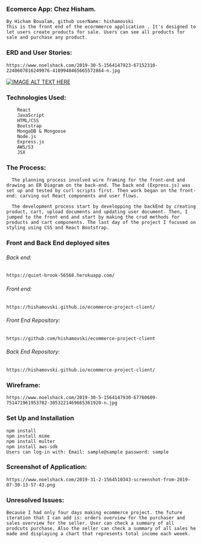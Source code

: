### Ecomerce App: Chez Hisham.
```
By Hicham Boualam, github userName: hishamovski
This is the front end of the ecormmerce application . It's designed to let users create products for sale. Users can see all products for sale and purchase any product.
```

### ERD and User Stories:
```
https://www.noelshack.com/2019-30-5-1564147923-67152310-2240607816249976-4109940465665572864-n.jpg
```

[![IMAGE ALT TEXT HERE](http://img.youtube.com/vi/YOUTUBE_VIDEO_ID_HERE/0.jpg)](http://www.youtube.com/watch?v=YOUTUBE_VIDEO_ID_HERE)


### Technologies Used:
```
    React
    JavaScript
    HTML/CSS
    Bootstrap
    MongoDB & Mongoose
    Node.js
    Express.js
    AWS/S3
    JSX
```

### The Process:

```
  The planning process involved wire framing for the front-end and drawing an ER Diagram on the back-end. The back end (Express.js) was set up and tested by curl scripts first. Then work began on the front-end: carving out React components and user flows.

  The development process start by developping the backEnd by creating product, cart, upload documents and updating user document. Then, I jumped to the front end and start by making the crud methods for products and cart components. The last day of the project I focused on styling using CSS and React Bootstrap.
```

### Front and Back End deployed sites

###### Back end:
`https://quiet-brook-56568.herokuapp.com/`

###### Front end:
`https://hishamovski.github.io/ecommerce-project-client/`

###### Front End Repository:
 `https://github.com/hishamovski/ecommerce-project-client`

###### Back End Repository:
 `https://hishamovski.github.io/ecommerce-project-client/`

### Wireframe:
```
https://www.noelshack.com/2019-30-5-1564147930-67760609-751471961953782-3053221469665361920-n.jpg
```

### Set Up and Installation
```
npm install
npm install mime
npm install multer
npm install aws-sdk
Users can log-in with: Email: sample@sample password: sample
```
### Screenshot of Application:
```
https://www.noelshack.com/2019-31-2-1564510343-screenshot-from-2019-07-30-13-57-43.png
```

### Unresolved Issues:

```
Because I had only four days making ecommerce project. the future iteration that I can add is: orders overview for the purchaser and sales overview for the seller. User can check a summary of all prodcuts purchase, Also the seller can check a summary of all sales he made and displaying a chart that represents total income each weeek.

```
